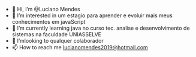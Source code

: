 - 👋 Hi, I’m @Luciano Mendes
- 👀 I’m interested in um estagio para aprender e evoluir mais meus conhecimentos em javaScript
- 🌱 I’m currently learning java no curso tec. analise e desenvolvimento de sistemas na faculdade UNIASSELVE
- 💞 I’mlooking to qualquer colaborador
- 📫 How to reach me lucianomendes2019@hotmail.com

<!---
LucianoMendes003/LucianoMendes003 is a ✨ special ✨ repository because its `README.md` (this file) appears on your GitHub profile.
You can click the Preview link to take a look at your changes.
--->
